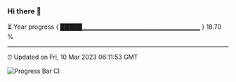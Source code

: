 ### Hi there 👋

⏳ Year progress { █████▁▁▁▁▁▁▁▁▁▁▁▁▁▁▁▁▁▁▁▁▁▁▁▁▁ } 18.70 %

---

⏰ Updated on Fri, 10 Mar 2023 06:11:53 GMT

![Progress Bar CI](https://github.com/Shyam-Makwana/GitHub-Actions-Demo/workflows/Progress%20Bar%20CI/badge.svg)
